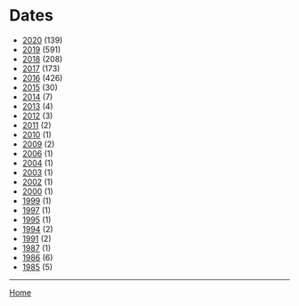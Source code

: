 # Dates

  * [2020](./2020/) (139)
  * [2019](./2019/) (591)
  * [2018](./2018/) (208)
  * [2017](./2017/) (173)
  * [2016](./2016/) (426)
  * [2015](./2015/) (30)
  * [2014](./2014/) (7)
  * [2013](./2013/) (4)
  * [2012](./2012/) (3)
  * [2011](./2011/) (2)
  * [2010](./2010/) (1)
  * [2009](./2009/) (2)
  * [2006](./2006/) (1)
  * [2004](./2004/) (1)
  * [2003](./2003/) (1)
  * [2002](./2002/) (1)
  * [2000](./2000/) (1)
  * [1999](./1999/) (1)
  * [1997](./1997/) (1)
  * [1995](./1995/) (1)
  * [1994](./1994/) (2)
  * [1991](./1991/) (2)
  * [1987](./1987/) (1)
  * [1986](./1986/) (6)
  * [1985](./1985/) (5)

----

[Home](../)
